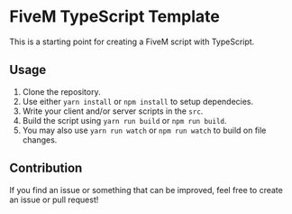 # FiveM TypeScript Template

This is a starting point for creating a FiveM script with TypeScript.

## Usage

1. Clone the repository.
2. Use either `yarn install` or `npm install` to setup dependecies.
3. Write your client and/or server scripts in the `src`.
4. Build the script using `yarn run build` or `npm run build`.
5. You may also use `yarn run watch` or `npm run watch` to build on file changes.

## Contribution

If you find an issue or something that can be improved, feel free to create an issue or pull request!
